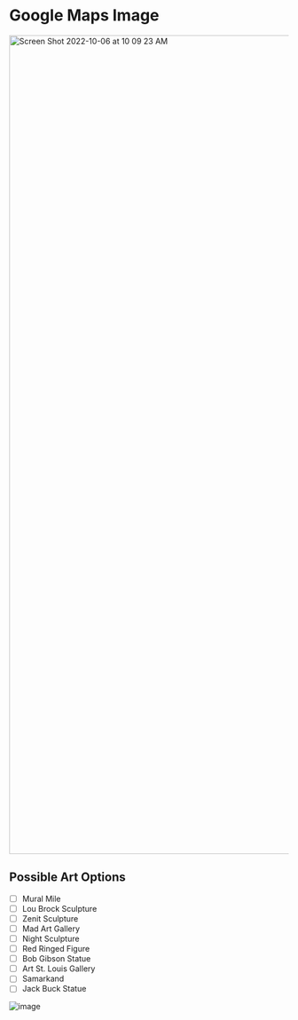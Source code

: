 # Google Maps Image

<img width="1477" alt="Screen Shot 2022-10-06 at 10 09 23 AM" src="https://user-images.githubusercontent.com/64475583/194350354-d106e7c1-921b-412a-8894-e03de85974cd.png">

## Possible Art Options

- [ ] Mural Mile
- [ ] Lou Brock Sculpture
- [ ] Zenit Sculpture
- [ ] Mad Art Gallery
- [ ] Night Sculpture
- [ ] Red Ringed Figure
- [ ] Bob Gibson Statue
- [ ] Art St. Louis Gallery
- [ ] Samarkand
- [ ] Jack Buck Statue

![image](https://user-images.githubusercontent.com/75965120/193682607-ecd7c869-8da9-427f-a127-246768618126.png)

